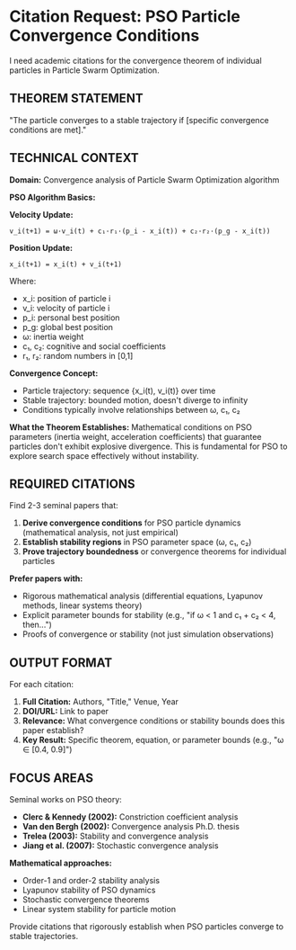 # Citation Request: PSO Particle Convergence Conditions

I need academic citations for the convergence theorem of individual particles in Particle Swarm Optimization.

## THEOREM STATEMENT

"The particle converges to a stable trajectory if [specific convergence conditions are met]."

## TECHNICAL CONTEXT

**Domain:** Convergence analysis of Particle Swarm Optimization algorithm

**PSO Algorithm Basics:**

**Velocity Update:**
```
v_i(t+1) = ω·v_i(t) + c₁·r₁·(p_i - x_i(t)) + c₂·r₂·(p_g - x_i(t))
```

**Position Update:**
```
x_i(t+1) = x_i(t) + v_i(t+1)
```

Where:
- x_i: position of particle i
- v_i: velocity of particle i
- p_i: personal best position
- p_g: global best position
- ω: inertia weight
- c₁, c₂: cognitive and social coefficients
- r₁, r₂: random numbers in [0,1]

**Convergence Concept:**
- Particle trajectory: sequence {x_i(t), v_i(t)} over time
- Stable trajectory: bounded motion, doesn't diverge to infinity
- Conditions typically involve relationships between ω, c₁, c₂

**What the Theorem Establishes:**
Mathematical conditions on PSO parameters (inertia weight, acceleration coefficients) that guarantee particles don't exhibit explosive divergence. This is fundamental for PSO to explore search space effectively without instability.

## REQUIRED CITATIONS

Find 2-3 seminal papers that:

1. **Derive convergence conditions** for PSO particle dynamics (mathematical analysis, not just empirical)
2. **Establish stability regions** in PSO parameter space (ω, c₁, c₂)
3. **Prove trajectory boundedness** or convergence theorems for individual particles

**Prefer papers with:**
- Rigorous mathematical analysis (differential equations, Lyapunov methods, linear systems theory)
- Explicit parameter bounds for stability (e.g., "if ω < 1 and c₁ + c₂ < 4, then...")
- Proofs of convergence or stability (not just simulation observations)

## OUTPUT FORMAT

For each citation:

1. **Full Citation:** Authors, "Title," Venue, Year
2. **DOI/URL:** Link to paper
3. **Relevance:** What convergence conditions or stability bounds does this paper establish?
4. **Key Result:** Specific theorem, equation, or parameter bounds (e.g., "ω ∈ [0.4, 0.9]")

## FOCUS AREAS

Seminal works on PSO theory:
- **Clerc & Kennedy (2002):** Constriction coefficient analysis
- **Van den Bergh (2002):** Convergence analysis Ph.D. thesis
- **Trelea (2003):** Stability and convergence analysis
- **Jiang et al. (2007):** Stochastic convergence analysis

**Mathematical approaches:**
- Order-1 and order-2 stability analysis
- Lyapunov stability of PSO dynamics
- Stochastic convergence theorems
- Linear system stability for particle motion

Provide citations that rigorously establish when PSO particles converge to stable trajectories.
